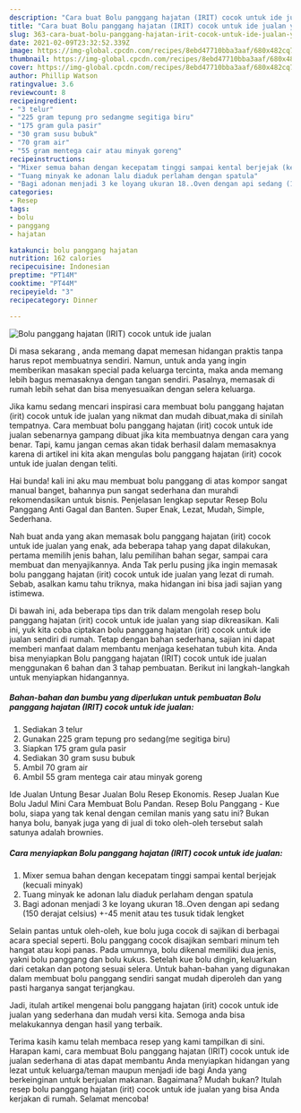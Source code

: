 ```yaml
---
description: "Cara buat Bolu panggang hajatan (IRIT) cocok untuk ide jualan yang lezat dan Mudah Dibuat"
title: "Cara buat Bolu panggang hajatan (IRIT) cocok untuk ide jualan yang lezat dan Mudah Dibuat"
slug: 363-cara-buat-bolu-panggang-hajatan-irit-cocok-untuk-ide-jualan-yang-lezat-dan-mudah-dibuat
date: 2021-02-09T23:32:52.339Z
image: https://img-global.cpcdn.com/recipes/8ebd47710bba3aaf/680x482cq70/bolu-panggang-hajatan-irit-cocok-untuk-ide-jualan-foto-resep-utama.jpg
thumbnail: https://img-global.cpcdn.com/recipes/8ebd47710bba3aaf/680x482cq70/bolu-panggang-hajatan-irit-cocok-untuk-ide-jualan-foto-resep-utama.jpg
cover: https://img-global.cpcdn.com/recipes/8ebd47710bba3aaf/680x482cq70/bolu-panggang-hajatan-irit-cocok-untuk-ide-jualan-foto-resep-utama.jpg
author: Phillip Watson
ratingvalue: 3.6
reviewcount: 8
recipeingredient:
- "3 telur"
- "225 gram tepung pro sedangme segitiga biru"
- "175 gram gula pasir"
- "30 gram susu bubuk"
- "70 gram air"
- "55 gram mentega cair atau minyak goreng"
recipeinstructions:
- "Mixer semua bahan dengan kecepatam tinggi sampai kental berjejak (kecuali minyak)"
- "Tuang minyak ke adonan lalu diaduk perlaham dengan spatula"
- "Bagi adonan menjadi 3 ke loyang ukuran 18..Oven dengan api sedang (150 derajat celsius) +-45 menit atau tes tusuk tidak lengket"
categories:
- Resep
tags:
- bolu
- panggang
- hajatan

katakunci: bolu panggang hajatan 
nutrition: 162 calories
recipecuisine: Indonesian
preptime: "PT14M"
cooktime: "PT44M"
recipeyield: "3"
recipecategory: Dinner

---
```



![Bolu panggang hajatan (IRIT) cocok untuk ide jualan](https://img-global.cpcdn.com/recipes/8ebd47710bba3aaf/680x482cq70/bolu-panggang-hajatan-irit-cocok-untuk-ide-jualan-foto-resep-utama.jpg)

Di masa  sekarang , anda memang dapat memesan hidangan praktis tanpa harus repot membuatnya sendiri. Namun, untuk anda yang ingin memberikan masakan special pada keluarga tercinta, maka anda memang lebih bagus memasaknya dengan tangan sendiri. Pasalnya, memasak di rumah lebih sehat dan bisa menyesuaikan dengan selera keluarga.

Jika kamu sedang mencari inspirasi cara membuat bolu panggang hajatan (irit) cocok untuk ide jualan yang nikmat dan mudah dibuat,maka di sinilah tempatnya. Cara membuat bolu panggang hajatan (irit) cocok untuk ide jualan  sebenarnya gampang dibuat jika kita membuatnya dengan cara yang benar. Tapi, kamu jangan cemas akan tidak berhasil dalam memasaknya 
karena di artikel ini kita akan mengulas bolu panggang hajatan (irit) cocok untuk ide jualan dengan teliti.  

Hai bunda! kali ini aku mau membuat bolu panggang di atas kompor sangat manual banget, bahannya pun sangat sederhana dan murahdi rekomendasikan untuk bisnis. Penjelasan lengkap seputar Resep Bolu Panggang Anti Gagal dan Banten. Super Enak, Lezat, Mudah, Simple, Sederhana.

Nah buat anda yang akan memasak bolu panggang hajatan (irit) cocok untuk ide jualan yang enak, ada beberapa tahap yang dapat dilakukan, pertama memilih jenis bahan, lalu pemilihan bahan segar, sampai cara membuat dan menyajikannya. Anda Tak perlu pusing jika ingin memasak bolu panggang hajatan (irit) cocok untuk ide jualan yang lezat di rumah. Sebab, asalkan kamu  tahu triknya, maka hidangan ini bisa jadi sajian yang istimewa.

Di bawah ini, ada beberapa tips dan trik dalam mengolah resep bolu panggang hajatan (irit) cocok untuk ide jualan yang siap dikreasikan. Kali ini, yuk kita coba ciptakan bolu panggang hajatan (irit) cocok untuk ide jualan sendiri di rumah. Tetap dengan bahan sederhana, sajian ini dapat memberi manfaat dalam membantu menjaga kesehatan tubuh kita. Anda bisa menyiapkan Bolu panggang hajatan (IRIT) cocok untuk ide jualan menggunakan 6 bahan dan 3 tahap pembuatan. Berikut ini langkah-langkah untuk menyiapkan hidangannya.

<!--inarticleads1-->

##### Bahan-bahan dan bumbu yang diperlukan untuk pembuatan Bolu panggang hajatan (IRIT) cocok untuk ide jualan:

1. Sediakan 3 telur
1. Gunakan 225 gram tepung pro sedang(me segitiga biru)
1. Siapkan 175 gram gula pasir
1. Sediakan 30 gram susu bubuk
1. Ambil 70 gram air
1. Ambil 55 gram mentega cair atau minyak goreng


Ide Jualan Untung Besar Jualan Bolu Resep Ekonomis. Resep Jualan Kue Bolu Jadul Mini Cara Membuat Bolu Pandan. Resep Bolu Panggang - Kue bolu, siapa yang tak kenal dengan cemilan manis yang satu ini? Bukan hanya bolu, banyak juga yang di jual di toko oleh-oleh tersebut salah satunya adalah brownies. 

<!--inarticleads2-->

##### Cara menyiapkan Bolu panggang hajatan (IRIT) cocok untuk ide jualan:

1. Mixer semua bahan dengan kecepatam tinggi sampai kental berjejak (kecuali minyak)
1. Tuang minyak ke adonan lalu diaduk perlaham dengan spatula
1. Bagi adonan menjadi 3 ke loyang ukuran 18..Oven dengan api sedang (150 derajat celsius) +-45 menit atau tes tusuk tidak lengket


Selain pantas untuk oleh-oleh, kue bolu juga cocok di sajikan di berbagai acara special seperti. Bolu panggang cocok disajikan sembari minum teh hangat atau kopi panas. Pada umumnya, bolu dikenal memiliki dua jenis, yakni bolu panggang dan bolu kukus. Setelah kue bolu dingin, keluarkan dari cetakan dan potong sesuai selera. Untuk bahan-bahan yang digunakan dalam membuat bolu panggang sendiri sangat mudah diperoleh dan yang pasti harganya sangat terjangkau. 

Jadi, itulah artikel mengenai  bolu panggang hajatan (irit) cocok untuk ide jualan  yang sederhana dan mudah versi kita. Semoga anda bisa melakukannya dengan hasil yang terbaik. 

Terima kasih kamu telah membaca resep yang kami tampilkan di sini. Harapan kami, cara membuat  Bolu panggang hajatan (IRIT) cocok untuk ide jualan sederhana di atas dapat membantu Anda menyiapkan hidangan yang lezat untuk keluarga/teman maupun menjadi ide bagi Anda yang berkeinginan untuk berjualan makanan. Bagaimana? Mudah bukan? Itulah resep bolu panggang hajatan (irit) cocok untuk ide jualan yang bisa Anda kerjakan di rumah. Selamat mencoba!

